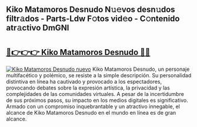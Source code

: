## Kiko Matamoros Desnudo N𝚞𝚎vos desn𝚞dos filtr𝚊dos - Parts-Ldw F𝚘tos vid𝚎o - C𝚘ntenido atr𝚊ctivo DmGNl

# <h2><a href="http://mbcpkp.tromn.icu/?c=Kiko+Matamoros+Desnudo">🔗👉👉👉 Kiko Matamoros Desnudo 🔗🔗</a></h2>

[![Kiko Matamoros Desnudo nuevo](https://i.imgur.com/pEAQMta.gif)](http://mbcpkp.tromn.icu/?c=Kiko+Matamoros+Desnudo)
Kiko Matamoros Desnudo, un personaje multifacético y polémico, se resiste a la simple descripción. Su personalidad distintiva en línea ha cautivado y provocado a los espectadores, provocando debates sobre la expresión artística, la privacidad y las complejidades de las comunidades virtuales. A pesar de la incertidumbre de sus próximos pasos, su impacto en los medios digitales es significativo. Armado con un compromiso inquebrantable y un atractivo innegable, el alcance de Kiko Matamoros Desnudo en el mundo en línea es de gran alcance.
